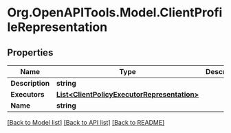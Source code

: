 # Org.OpenAPITools.Model.ClientProfileRepresentation

## Properties

Name | Type | Description | Notes
------------ | ------------- | ------------- | -------------
**Description** | **string** |  | [optional] 
**Executors** | [**List&lt;ClientPolicyExecutorRepresentation&gt;**](ClientPolicyExecutorRepresentation.md) |  | [optional] 
**Name** | **string** |  | [optional] 

[[Back to Model list]](../README.md#documentation-for-models) [[Back to API list]](../README.md#documentation-for-api-endpoints) [[Back to README]](../README.md)


